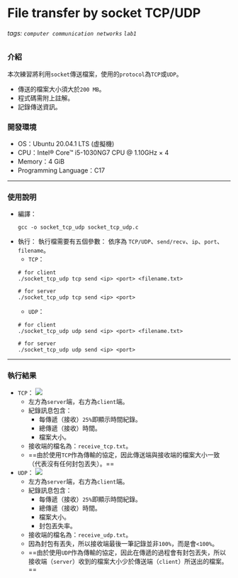 # File transfer by socket TCP/UDP

###### tags: `computer communication networks` `lab1`

### 介紹
本次練習將利用`socket`傳送檔案，使用的`protocol`為`TCP`或`UDP`。
* 傳送的檔案大小須大於`200 MB`。
* 程式碼需附上註解。
* 記錄傳送資訊。

### 開發環境
* OS：Ubuntu 20.04.1 LTS (虛擬機)
* CPU：Intel® Core™ i5-1030NG7 CPU @ 1.10GHz × 4
* Memory：4 GiB
* Programming Language：C17
---
### 使用說明
* 編譯：
    ```bash=
    gcc -o socket_tcp_udp socket_tcp_udp.c
    ```
* 執行：
執行檔需要有五個參數：
依序為 `TCP/UDP`、`send/recv`、`ip`、`port`、`filename`。
    * `TCP`：
    ```bash=
    # for client
    ./socket_tcp_udp tcp send <ip> <port> <filename.txt>
    ```
    ```bash=
    # for server
    ./socket_tcp_udp tcp send <ip> <port>
    ```
    * `UDP`：
    ```bash=
    # for client
    ./socket_tcp_udp udp send <ip> <port> <filename.txt>
    ```
    ```bash=
    # for server
    ./socket_tcp_udp udp send <ip> <port>
    ```
---
### 執行結果
* `TCP`：
    ![](https://i.imgur.com/dJ6SkbC.png)
    * 左方為`server`端，右方為`client`端。
    * 紀錄訊息包含：
        * 每傳遞（接收）`25%`即顯示時間紀錄。
        * 總傳遞（接收）時間。
        * 檔案大小。
    * 接收端的檔名為：`receive_tcp.txt`。
    * ==由於使用`TCP`作為傳輸的協定，因此傳送端與接收端的檔案大小一致（代表沒有任何封包丟失）。==
* `UDP`：
    ![](https://i.imgur.com/pVWuacC.png)
    * 左方為`server`端，右方為`client`端。
    * 紀錄訊息包含：
        * 每傳遞（接收）`25%`即顯示時間紀錄。
        * 總傳遞（接收）時間。
        * 檔案大小。
        * 封包丟失率。
    * 接收端的檔名為：`receive_udp.txt`。
    * 因為封包有丟失，所以接收端最後一筆記錄並非`100%`，而是會`<100%`。
    * ==由於使用`UDP`作為傳輸的協定，因此在傳遞的過程會有封包丟失，所以接收端（`server`）收到的檔案大小少於傳送端（`client`）所送出的檔案。==

